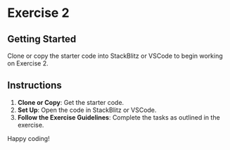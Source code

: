 # Exercise 2

## Getting Started

Clone or copy the starter code into StackBlitz or VSCode to begin working on Exercise 2.

## Instructions

1. **Clone or Copy**: Get the starter code.
2. **Set Up**: Open the code in StackBlitz or VSCode.
3. **Follow the Exercise Guidelines**: Complete the tasks as outlined in the exercise.

Happy coding!

